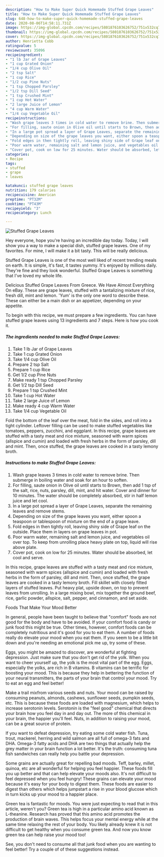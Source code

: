 ```yaml
---
description: "How to Make Super Quick Homemade Stuffed Grape Leaves"
title: "How to Make Super Quick Homemade Stuffed Grape Leaves"
slug: 648-how-to-make-super-quick-homemade-stuffed-grape-leaves
date: 2020-08-06T14:58:11.731Z
image: https://img-global.cpcdn.com/recipes/5801876103626752/751x532cq70/stuffed-grape-leaves-recipe-main-photo.jpg
thumbnail: https://img-global.cpcdn.com/recipes/5801876103626752/751x532cq70/stuffed-grape-leaves-recipe-main-photo.jpg
cover: https://img-global.cpcdn.com/recipes/5801876103626752/751x532cq70/stuffed-grape-leaves-recipe-main-photo.jpg
author: Henrietta Cobb
ratingvalue: 5
reviewcount: 35096
recipeingredient:
- "1 lb Jar of Grape Leaves"
- "1 cup Grated Onion"
- "1/4 cup Olive Oil"
- "2 tsp Salt"
- "1 cup Rice"
- "1/2 cup Pine Nuts"
- "1 tsp Chopped Parsley"
- "1/2 tsp Dill Seed"
- "1 tsp Crushed Mint"
- "1 cup Hot Water"
- "2 large Juice of Lemon"
- "4 cup Warm Water"
- "1/4 cup Vegetable Oil"
recipeinstructions:
- "Wash grape leaves 3 times in cold water to remove brine. Then submerge in boiling water and soak for an hour to soften."
- "For filling, saute onion in Olive oil until starts to Brown, then add 1 tsp of the salt, rice, nuts, parsley, dill, mint, and hit water. Cover and dinner for 10 minutes. The water should be completely absorbed, stir in half lemon juice and let cool."
- "In a large pot spread a layer of Grape Leaves, separate the remaining leaves and remove stems."
- "Depending on size of the grape leaves you want, either spoon a teaspoon or tablespoon of mixture on the end of a grape leave."
- "Fold edges in then tightly roll, leaving shiny side of Grape leaf on the outside. Place them in layers on grape leaves in pot."
- "Poor warm water, remaining salt and lemon juice, and vegetables oil over top. To keep from unrolling place heavy plate on top, liquid will rise above plate."
- "Cover pot, cook on low for 25 minutes. Water should be absorbed, let cool and serve."
categories:
- Recipe
tags:
- stuffed
- grape
- leaves

katakunci: stuffed grape leaves 
nutrition: 179 calories
recipecuisine: American
preptime: "PT32M"
cooktime: "PT43M"
recipeyield: "3"
recipecategory: Lunch

---
```



![Stuffed Grape Leaves](https://img-global.cpcdn.com/recipes/5801876103626752/751x532cq70/stuffed-grape-leaves-recipe-main-photo.jpg)

Hey everyone, hope you're having an incredible day today. Today, I will show you a way to make a special dish, stuffed grape leaves. One of my favorites. For mine, I will make it a bit tasty. This will be really delicious.

Stuffed Grape Leaves is one of the most well liked of recent trending meals on earth. It is simple, it's fast, it tastes yummy. It's enjoyed by millions daily. They're fine and they look wonderful. Stuffed Grape Leaves is something that I've loved my whole life.

Delicious Stuffed Grape Leaves From Greece. We Have Almost Everything On eBay. These are grape leaves, stuffed with a tantalizing mixture of rice, fresh dill, mint and lemon. &#39;Yum&#39; is the only one word to describe these. These can either be a main dish or an appetizer, depending on your appetite.


To begin with this recipe, we must prepare a few ingredients. You can have stuffed grape leaves using 13 ingredients and 7 steps. Here is how you cook it.

<!--inarticleads1-->

##### The ingredients needed to make Stuffed Grape Leaves:

1. Take 1 lb Jar of Grape Leaves
1. Take 1 cup Grated Onion
1. Take 1/4 cup Olive Oil
1. Prepare 2 tsp Salt
1. Prepare 1 cup Rice
1. Get 1/2 cup Pine Nuts
1. Make ready 1 tsp Chopped Parsley
1. Get 1/2 tsp Dill Seed
1. Prepare 1 tsp Crushed Mint
1. Take 1 cup Hot Water
1. Take 2 large Juice of Lemon
1. Make ready 4 cup Warm Water
1. Take 1/4 cup Vegetable Oil


Fold the bottom of the leaf over the meat, fold in the sides, and roll into a tight cylinder. Leftover filling can be used to make stuffed vegetables like tomatoes, peppers, zucchini, and eggplant. In this recipe, grape leaves are stuffed with a tasty meat and rice mixture, seasoned with warm spices (allspice and cumin) and loaded with fresh herbs in the form of parsley, dill and mint. Then, once stuffed, the grape leaves are cooked in a tasty lemony broth. 

<!--inarticleads2-->

##### Instructions to make Stuffed Grape Leaves:

1. Wash grape leaves 3 times in cold water to remove brine. Then submerge in boiling water and soak for an hour to soften.
1. For filling, saute onion in Olive oil until starts to Brown, then add 1 tsp of the salt, rice, nuts, parsley, dill, mint, and hit water. Cover and dinner for 10 minutes. The water should be completely absorbed, stir in half lemon juice and let cool.
1. In a large pot spread a layer of Grape Leaves, separate the remaining leaves and remove stems.
1. Depending on size of the grape leaves you want, either spoon a teaspoon or tablespoon of mixture on the end of a grape leave.
1. Fold edges in then tightly roll, leaving shiny side of Grape leaf on the outside. Place them in layers on grape leaves in pot.
1. Poor warm water, remaining salt and lemon juice, and vegetables oil over top. To keep from unrolling place heavy plate on top, liquid will rise above plate.
1. Cover pot, cook on low for 25 minutes. Water should be absorbed, let cool and serve.


In this recipe, grape leaves are stuffed with a tasty meat and rice mixture, seasoned with warm spices (allspice and cumin) and loaded with fresh herbs in the form of parsley, dill and mint. Then, once stuffed, the grape leaves are cooked in a tasty lemony broth. Fill skillet with closely fitted layers of stuffed leaves. Put heavy plat, upside down, on top to prevent leaves from unrolling. In a large mixing bowl, mix together the ground beef, rice, garlic powder, allspice, salt, pepper, and cinnamon, and set aside. 

Foods That Make Your Mood Better


In general, people have been taught to believe that "comfort" foods are not good for the body and have to be avoided. If your comfort food is candy or junk food this might be true. Other times, however, comfort foods can be completely nutritious and it's good for you to eat them. A number of foods really do elevate your mood when you eat them. If you seem to be a little bit down and you're needing an emotional pick me up, try some of these.

Eggs, you might be amazed to discover, are wonderful at fighting depression. Just make sure that you don't get rid of the yolk. When you want to cheer yourself up, the yolk is the most vital part of the egg. Eggs, especially the yolks, are rich in B vitamins. B vitamins can be terrific for boosting your mood. This is because they help in bettering the function of your neural transmitters, the parts of your brain that control your mood. Try to eat an egg and feel better!

Make a trail mixfrom various seeds and nuts. Your mood can be raised by consuming peanuts, almonds, cashews, sunflower seeds, pumpkin seeds, etc. This is because these foods are loaded with magnesium, which helps to increase serotonin levels. Serotonin is the "feel good" chemical that directs your brain how you feel day in and day out. The more of this chemical in your brain, the happier you'll feel. Nuts, in addition to raising your mood, can be a great source of protein.

If you want to defeat depression, try eating some cold water fish. Tuna, trout, mackerel, herring and wild salmon are all full of omega-3 fats and DHA. Omega-3 fatty acids and DHA are two things that actually help the grey matter in your brain function a lot better. It's the truth: consuming tuna fish sandwiches can really help you battle your depression. 

Some grains are actually great for repelling bad moods. Teff, barley, millet, quinoa, etc are all wonderful for helping you feel happier. These foods fill you up better and that can help elevate your moods also. It's not difficult to feel depressed when you feel hungry! These grains can elevate your mood because it's easy for your body to digest them. These foods are easier to digest than others which helps jumpstart a rise in your blood glucose which in turn kicks up your mood to a happier place.

Green tea is fantastic for moods. You were just expecting to read that in this article, weren't you? Green tea is high in a particular amino acid known as L-theanine. Research has proved that this amino acid promotes the production of brain waves. This helps focus your mental energy while at the same time relaxing the rest of your body. You likely already knew it is not difficult to get healthy when you consume green tea. And now you know green tea can help raise your mood too!

See, you don't need to consume all that junk food when you are wanting to feel better! Try  a  couple of  of  these  suggestions  instead.

